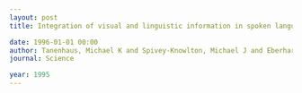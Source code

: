```yaml
---
layout: post
title: Integration of visual and linguistic information in spoken language comprehension

date: 1996-01-01 00:00
author: Tanenhaus, Michael K and Spivey-Knowlton, Michael J and Eberhard, Kathleen M and Sedivy, Julie C
journal: Science

year: 1995
---
```



